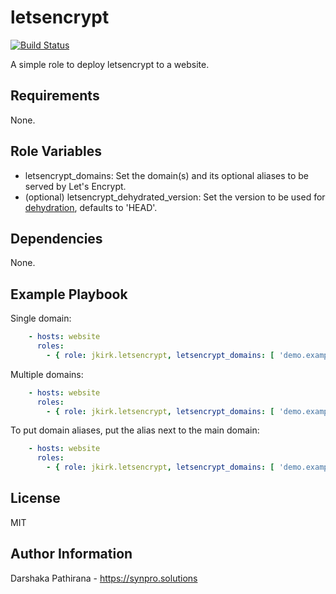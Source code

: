 letsencrypt
===========

[![Build Status](https://travis-ci.com/jkirk/ansible-role-letsencrypt.svg?branch=master)](https://travis-ci.com/jkirk/ansible-role-letsencrypt)

A simple role to deploy letsencrypt to a website.

Requirements
------------

None.

Role Variables
--------------

* letsencrypt_domains: Set the domain(s) and its optional aliases to be served by Let's Encrypt.
* (optional) letsencrypt_dehydrated_version: Set the version to be used for [dehydration](https://github.com/lukas2511/dehydrated/releases), defaults to 'HEAD'.

Dependencies
------------

None.

Example Playbook
----------------

Single domain:
```yaml
    - hosts: website
      roles:
        - { role: jkirk.letsencrypt, letsencrypt_domains: [ 'demo.example.com' ] }
```

Multiple domains:
```yaml
    - hosts: website
      roles:
        - { role: jkirk.letsencrypt, letsencrypt_domains: [ 'demo.example.com', 'demo2.example.com' ], letsencrypt_dehydrated_version: 'v0.6.2' }
```

To put domain aliases, put the alias next to the main domain:
```yaml
    - hosts: website
      roles:
        - { role: jkirk.letsencrypt, letsencrypt_domains: [ 'demo.example.com alias.example.com' ] }
```

License
-------

MIT

Author Information
------------------

Darshaka Pathirana - https://synpro.solutions
